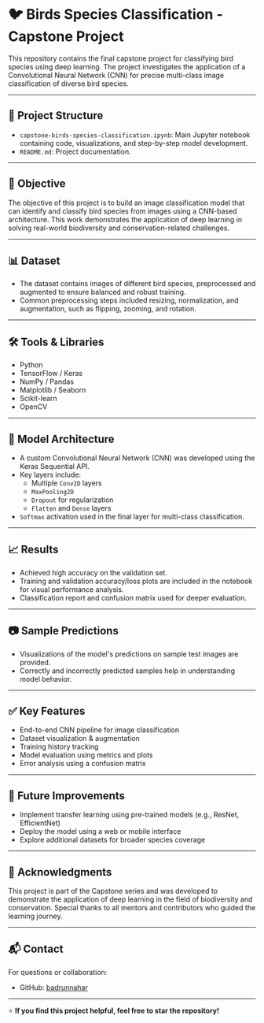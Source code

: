 # 🐦 Birds Species Classification - Capstone Project

This repository contains the final capstone project for classifying bird species using deep learning. The project investigates the application of a Convolutional Neural Network (CNN) for precise multi-class image classification of diverse bird species.

---

## 📁 Project Structure

- `capstone-birds-species-classification.ipynb`: Main Jupyter notebook containing code, visualizations, and step-by-step model development.
- `README.md`: Project documentation.

---

## 🎯 Objective

The objective of this project is to build an image classification model that can identify and classify bird species from images using a CNN-based architecture. This work demonstrates the application of deep learning in solving real-world biodiversity and conservation-related challenges.

---

## 📊 Dataset

- The dataset contains images of different bird species, preprocessed and augmented to ensure balanced and robust training.
- Common preprocessing steps included resizing, normalization, and augmentation, such as flipping, zooming, and rotation.

---

## 🛠️ Tools & Libraries

- Python
- TensorFlow / Keras
- NumPy / Pandas
- Matplotlib / Seaborn
- Scikit-learn
- OpenCV

---

## 🧠 Model Architecture

- A custom Convolutional Neural Network (CNN) was developed using the Keras Sequential API.
- Key layers include:
  - Multiple `Conv2D` layers
  - `MaxPooling2D`
  - `Dropout` for regularization
  - `Flatten` and `Dense` layers
- `Softmax` activation used in the final layer for multi-class classification.

---

## 📈 Results

- Achieved high accuracy on the validation set.
- Training and validation accuracy/loss plots are included in the notebook for visual performance analysis.
- Classification report and confusion matrix used for deeper evaluation.

---

## 📷 Sample Predictions

- Visualizations of the model's predictions on sample test images are provided.
- Correctly and incorrectly predicted samples help in understanding model behavior.

---

## ✅ Key Features

- End-to-end CNN pipeline for image classification
- Dataset visualization & augmentation
- Training history tracking
- Model evaluation using metrics and plots
- Error analysis using a confusion matrix

---

## 🚀 Future Improvements

- Implement transfer learning using pre-trained models (e.g., ResNet, EfficientNet)
- Deploy the model using a web or mobile interface
- Explore additional datasets for broader species coverage

---

## 🙌 Acknowledgments

This project is part of the Capstone series and was developed to demonstrate the application of deep learning in the field of biodiversity and conservation. Special thanks to all mentors and contributors who guided the learning journey.

---

## 📬 Contact

For questions or collaboration:
- GitHub: [badrunnahar](https://github.com/badrunnahar)


---

⭐ **If you find this project helpful, feel free to star the repository!**
